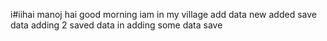 i#iihai
 manoj
hai 
good morning
iam in my village
add data
new
added
save
data
adding
2 saved 
data
in
adding
some
data
save

